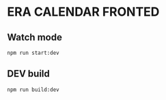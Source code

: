 # ERA CALENDAR FRONTED #
## Watch mode ##

    npm run start:dev

## DEV build ##

    npm run build:dev

